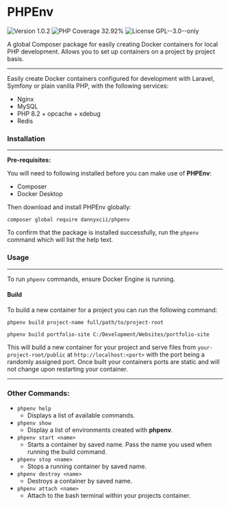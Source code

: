 # PHPEnv

<div>
<!-- Version Badge -->
<img src="https://img.shields.io/badge/Version-1.0.2-blue" alt="Version 1.0.2">
<!-- PHP Coverage Badge -->
<img src="https://img.shields.io/badge/PHP Coverage-32.92%25-red" alt="PHP Coverage 32.92%">
<!-- License Badge -->
<img src="https://img.shields.io/badge/License-GPL--3.0--only-34ad9b" alt="License GPL--3.0--only">
</div>

A global Composer package for easily creating Docker containers for local PHP development. Allows you to set up containers
on a project by project basis.

---

Easily create Docker containers configured for development with Laravel, Symfony or plain vanilla PHP, with the following services:

- Nginx
- MySQL
- PHP 8.2 + opcache + xdebug
- Redis

### Installation

---

**Pre-requisites:**

You will need to following installed before you can make use of **PHPEnv**:
- Composer
- Docker Desktop

Then download and install PHPEnv globally:

```
composer global require dannyxcii/phpenv
```

To confirm that the package is installed successfully, run the `phpenv` command which 
will list the help text.

### Usage

---

To run `phpenv` commands, ensure Docker Engine is running.

#### Build

To build a new container for a project you can run the following command:

```
phpenv build project-name full/path/to/project-root
```

```
phpenv build portfolio-site C:/Development/Websites/portfolio-site
```

This will build a new container for your project and serve files from `your-project-root/public` at `http://localhost:<port>` 
with the port being a randomly assigned port. Once built your containers ports are static and will not change upon restarting
your container.

---

### Other Commands:

- `phpenv help`
  - Displays a list of available commands.
- `phpenv show` 
  - Display a list of environments created with **phpenv**.
- `phpenv start <name>`
  - Starts a container by saved name. Pass the name you used when running the build command.
- `phpenv stop <name>`
  - Stops a running container by saved name.
- `phpenv destroy <name>`
  - Destroys a container by saved name.
- `phpenv attach <name>`
  - Attach to the bash terminal within your projects container.